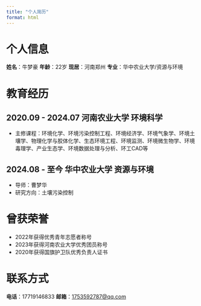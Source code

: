 ```yaml
---
title: "个人简历"
format: html
---
```


# 个人信息
**姓名**：牛梦豪
**年龄**：22岁
**现居**：河南郑州
**专业**：华中农业大学/资源与环境

# 教育经历
## 2020.09 - 2024.07 河南农业大学 环境科学
- 主修课程：环境化学、环境污染控制工程、环境经济学、环境气象学、环境土壤学、物理化学与胶体化学、生态环境工程、环境监测、环境微生物学、环境毒理学、产业生态学、环境数据处理与分析、环工CAD等
## 2024.08 - 至今 华中农业大学 资源与环境
- 导师：曹梦华
- 研究方向：土壤污染控制
# 曾获荣誉
- 2022年获得优秀青年志愿者称号
- 2023年获得河南农业大学优秀团员称号
- 2020年获得国旗护卫队优秀负责人证书

# 联系方式
**电话**：17719146833
**邮箱**：1753592787@qq.com
